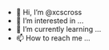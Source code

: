 - 👋 Hi, I’m @xcscross
- 👀 I’m interested in ...
- 🌱 I’m currently learning ...
- 📫 How to reach me ...

<!---
xcscross/xcscross is a ✨ special ✨ repository because its `README.md` (this file) appears on your GitHub profile.
You can click the Preview link to take a look at your changes.
--->
